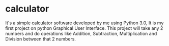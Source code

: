 # calculator
It's a simple calculator software developed by me using Python 3.0, It is my first project on python Graphical User Interface. This project will take any 2 numbers and do operations like Addition, Subtraction, Multiplication and Division between that 2 numbers.

